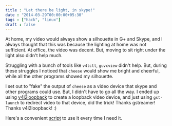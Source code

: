 ```yaml
---
title : "Let there be light, in skype!"
date : "2014-03-29T00:00:00+05:30"
tags : ["hack", "linux"]
draft : false
---
```


At home, my video would always show a silhouette in G+ and Skype, and
I always thought that this was because the lighting at home was not
sufficient.  At office, the video was decent.  But, moving to sit
right under the light also didn't help much.

Struggling with a bunch of tools like `v4lctl`, `guvcview` didn't
help. But, during these struggles I noticed that `cheese` would show
me bright and cheerful, while all the other programs showed my
silhouette.

I set out to "fake" the output of `cheese` as a video device that
skype and other programs could use. But, I didn't have to go all the
way.  I ended up using [v4l2loopback](https://github.com/umlaeute/v4l2loopback/) to create a loopback video device,
and just using `gst-launch` to redirect video to that device, did the
trick!  Thanks gstreamer!  Thanks v4l2loopback! :)

Here's a convenient [script](https://gist.github.com/punchagan/9859210) to use it every time I need it.

<script src="https://gist.github.com/9859210.js"></script>
